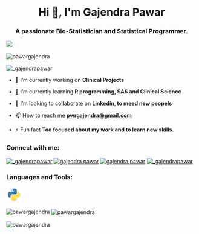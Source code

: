 <h1 align="center">Hi 👋, I'm Gajendra Pawar</h1>
<h3 align="center">A passionate Bio-Statistician and Statistical Programmer.</h3>

<img src="https://www.google.com/url?sa=i&url=https%3A%2F%2Fgithub.com%2Frudrabarad%2FGifs&psig=AOvVaw2Vv6ZemZhLv3JAIR76LnX2&ust=1719849983290000&source=images&cd=vfe&opi=89978449&ved=0CBAQjRxqFwoTCICyrOLag4cDFQAAAAAdAAAAABAE.gif">

<p align="left"> <img src="https://komarev.com/ghpvc/?username=pawargajendra&label=Profile%20views&color=0e75b6&style=flat" alt="pawargajendra" /> </p>

<p align="left"> <a href="https://twitter.com/_gajendrapawar" target="blank"><img src="https://img.shields.io/twitter/follow/_gajendrapawar?logo=twitter&style=for-the-badge" alt="_gajendrapawar" /></a> </p>

- 🔭 I’m currently working on **Clinical Projects**

- 🌱 I’m currently learning **R programming, SAS and Clinical Science**

- 👯 I’m looking to collaborate on **Linkedin, to meed new peopels**

- 📫 How to reach me **pwrgajendra@gmail.com**

- ⚡ Fun fact **Too focused about my work and to learn new skills.**

<h3 align="left">Connect with me:</h3>
<p align="left">
<a href="https://twitter.com/_gajendrapawar" target="blank"><img align="center" src="https://raw.githubusercontent.com/rahuldkjain/github-profile-readme-generator/master/src/images/icons/Social/twitter.svg" alt="_gajendrapawar" height="30" width="40" /></a>
<a href="https://linkedin.com/in/gajendra pawar" target="blank"><img align="center" src="https://raw.githubusercontent.com/rahuldkjain/github-profile-readme-generator/master/src/images/icons/Social/linked-in-alt.svg" alt="gajendra pawar" height="30" width="40" /></a>
<a href="https://fb.com/gajendra pawar" target="blank"><img align="center" src="https://raw.githubusercontent.com/rahuldkjain/github-profile-readme-generator/master/src/images/icons/Social/facebook.svg" alt="gajendra pawar" height="30" width="40" /></a>
<a href="https://instagram.com/_gajendrapawar" target="blank"><img align="center" src="https://raw.githubusercontent.com/rahuldkjain/github-profile-readme-generator/master/src/images/icons/Social/instagram.svg" alt="_gajendrapawar" height="30" width="40" /></a>
</p>

<h3 align="left">Languages and Tools:</h3>
<p align="left"> <a href="https://www.python.org" target="_blank" rel="noreferrer"> <img src="https://raw.githubusercontent.com/devicons/devicon/master/icons/python/python-original.svg" alt="python" width="40" height="40"/> </a> </p>

<p><img align="left" src="https://github-readme-stats.vercel.app/api/top-langs?username=pawargajendra&show_icons=true&locale=en&layout=compact" alt="pawargajendra" /></p>

<p>&nbsp;<img align="center" src="https://github-readme-stats.vercel.app/api?username=pawargajendra&show_icons=true&locale=en" alt="pawargajendra" /></p>

<p><img align="center" src="https://github-readme-streak-stats.herokuapp.com/?user=pawargajendra&" alt="pawargajendra" /></p>
